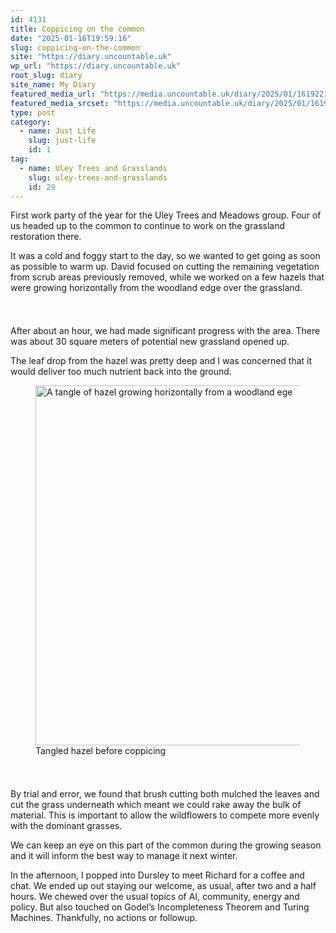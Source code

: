 ```yaml
---
id: 4131
title: Coppicing on the common
date: "2025-01-16T19:59:16"
slug: coppicing-on-the-common
site: "https://diary.uncountable.uk"
wp_url: "https://diary.uncountable.uk"
root_slug: diary
site_name: My Diary
featured_media_url: "https://media.uncountable.uk/diary/2025/01/16192214/IMG20250116111340.webp"
featured_media_srcset: "https://media.uncountable.uk/diary/2025/01/16192214/IMG20250116111340-300x169.webp 300w, https://media.uncountable.uk/diary/2025/01/16192214/IMG20250116111340-1024x576.webp 1024w, https://media.uncountable.uk/diary/2025/01/16192214/IMG20250116111340-150x150.webp 150w, https://media.uncountable.uk/diary/2025/01/16192214/IMG20250116111340-640x360.webp 640w, https://media.uncountable.uk/diary/2025/01/16192214/IMG20250116111340.webp 2000w"
type: post
category:
  - name: Just Life
    slug: just-life
    id: 1
tag:
  - name: Uley Trees and Grasslands
    slug: uley-trees-and-grasslands
    id: 29
---
```



<p>First work party of the year for the Uley Trees and Meadows group.  Four of us headed up to the common to continue to work on the grassland restoration there.</p>



<p>It was a cold and foggy start to the day, so we wanted to get going as soon as possible to warm up.  David focused on cutting the remaining vegetation from scrub areas previously removed, while we worked on a few hazels that were growing horizontally from the woodland edge over the grassland.</p>


<style>.kb-row-layout-id4131_dc80ad-92 > .kt-row-column-wrap{align-content:start;}:where(.kb-row-layout-id4131_dc80ad-92 > .kt-row-column-wrap) > .wp-block-kadence-column{justify-content:start;}.kb-row-layout-id4131_dc80ad-92 > .kt-row-column-wrap{column-gap:var(--global-kb-gap-md, 2rem);row-gap:var(--global-kb-gap-md, 2rem);padding-top:var(--global-kb-spacing-sm, 1.5rem);padding-bottom:var(--global-kb-spacing-sm, 1.5rem);grid-template-columns:repeat(2, minmax(0, 1fr));}.kb-row-layout-id4131_dc80ad-92 > .kt-row-layout-overlay{opacity:0.30;}@media all and (max-width: 1024px){.kb-row-layout-id4131_dc80ad-92 > .kt-row-column-wrap{grid-template-columns:repeat(2, minmax(0, 1fr));}}@media all and (max-width: 767px){.kb-row-layout-id4131_dc80ad-92 > .kt-row-column-wrap{grid-template-columns:minmax(0, 1fr);}.kb-row-layout-id4131_dc80ad-92 > .kt-row-column-wrap > .wp-block-kadence-column:nth-of-type(1){order:2;}.kb-row-layout-id4131_dc80ad-92 > .kt-row-column-wrap > .wp-block-kadence-column:nth-of-type(2){order:1;}.kb-row-layout-id4131_dc80ad-92 > .kt-row-column-wrap > .wp-block-kadence-column:nth-of-type(3){order:12;}.kb-row-layout-id4131_dc80ad-92 > .kt-row-column-wrap > .wp-block-kadence-column:nth-of-type(4){order:11;}.kb-row-layout-id4131_dc80ad-92 > .kt-row-column-wrap > .wp-block-kadence-column:nth-of-type(5){order:22;}.kb-row-layout-id4131_dc80ad-92 > .kt-row-column-wrap > .wp-block-kadence-column:nth-of-type(6){order:21;}.kb-row-layout-id4131_dc80ad-92 > .kt-row-column-wrap > .wp-block-kadence-column:nth-of-type(7){order:32;}.kb-row-layout-id4131_dc80ad-92 > .kt-row-column-wrap > .wp-block-kadence-column:nth-of-type(8){order:31;}}</style><div class="kb-row-layout-wrap kb-row-layout-id4131_dc80ad-92 alignnone wp-block-kadence-rowlayout"><div class="kt-row-column-wrap kt-has-2-columns kt-row-layout-equal kt-tab-layout-inherit kt-mobile-layout-row kt-row-valign-top">
<style>.kadence-column4131_be576c-3b > .kt-inside-inner-col,.kadence-column4131_be576c-3b > .kt-inside-inner-col:before{border-top-left-radius:0px;border-top-right-radius:0px;border-bottom-right-radius:0px;border-bottom-left-radius:0px;}.kadence-column4131_be576c-3b > .kt-inside-inner-col{column-gap:var(--global-kb-gap-sm, 1rem);}.kadence-column4131_be576c-3b > .kt-inside-inner-col{flex-direction:column;}.kadence-column4131_be576c-3b > .kt-inside-inner-col > .aligncenter{width:100%;}.kadence-column4131_be576c-3b > .kt-inside-inner-col:before{opacity:0.3;}.kadence-column4131_be576c-3b{position:relative;}@media all and (max-width: 1024px){.kadence-column4131_be576c-3b > .kt-inside-inner-col{flex-direction:column;justify-content:center;}}@media all and (max-width: 767px){.kadence-column4131_be576c-3b > .kt-inside-inner-col{flex-direction:column;justify-content:center;}}</style>
<div class="wp-block-kadence-column kadence-column4131_be576c-3b"><div class="kt-inside-inner-col">
<p>After about an hour, we had made significant progress with the area.  There was about 30 square meters of potential new grassland opened up.</p>



<p>The leaf drop from the hazel was pretty deep and I was concerned that it would deliver too much nutrient back into the ground.</p>
</div></div>


<style>.kadence-column4131_57d2b5-4f > .kt-inside-inner-col,.kadence-column4131_57d2b5-4f > .kt-inside-inner-col:before{border-top-left-radius:0px;border-top-right-radius:0px;border-bottom-right-radius:0px;border-bottom-left-radius:0px;}.kadence-column4131_57d2b5-4f > .kt-inside-inner-col{column-gap:var(--global-kb-gap-sm, 1rem);}.kadence-column4131_57d2b5-4f > .kt-inside-inner-col{flex-direction:column;}.kadence-column4131_57d2b5-4f > .kt-inside-inner-col > .aligncenter{width:100%;}.kadence-column4131_57d2b5-4f > .kt-inside-inner-col:before{opacity:0.3;}.kadence-column4131_57d2b5-4f{position:relative;}@media all and (max-width: 1024px){.kadence-column4131_57d2b5-4f > .kt-inside-inner-col{flex-direction:column;justify-content:center;}}@media all and (max-width: 767px){.kadence-column4131_57d2b5-4f > .kt-inside-inner-col{flex-direction:column;justify-content:center;}}</style>
<div class="wp-block-kadence-column kadence-column4131_57d2b5-4f"><div class="kt-inside-inner-col">
<figure class="wp-block-image size-large"><img loading="lazy" decoding="async" width="1024" height="576" src="https://media.uncountable.uk/diary/2025/01/16192213/IMG20250116102715-1024x576.webp" alt="A tangle of hazel growing horizontally from a woodland ege" class="wp-image-4123" srcset="https://media.uncountable.uk/diary/2025/01/16192213/IMG20250116102715-1024x576.webp 1024w, https://media.uncountable.uk/diary/2025/01/16192213/IMG20250116102715-300x169.webp 300w, https://media.uncountable.uk/diary/2025/01/16192213/IMG20250116102715-640x360.webp 640w, https://media.uncountable.uk/diary/2025/01/16192213/IMG20250116102715.webp 2000w" sizes="auto, (max-width: 1024px) 100vw, 1024px" /><figcaption class="wp-element-caption">Tangled hazel before coppicing</figcaption></figure>
</div></div>

</div></div>


<p>By trial and error, we found that brush cutting both mulched the leaves and cut the grass underneath which meant we could rake away the bulk of material.  This is important to allow the wildflowers to compete more evenly with the dominant grasses.</p>



<p>We can keep an eye on this part of the common during the growing season and it will inform the best way to manage it next winter.</p>



<p>In the afternoon, I popped into Dursley to meet Richard for a coffee and chat.  We ended up out staying our welcome, as usual, after two and a half hours.  We chewed over the usual topics of AI, community, energy and policy.  But also touched on Godel&#8217;s Incompleteness Theorem and Turing Machines.  Thankfully, no actions or followup.</p>
